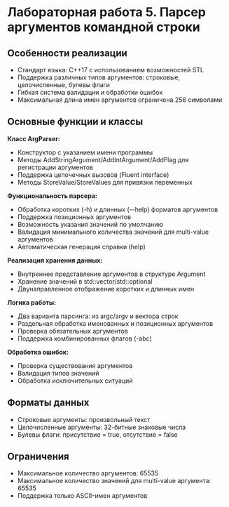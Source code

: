 # Лабораторная работа 5. Парсер аргументов командной строки

## Особенности реализации
- Стандарт языка: C++17 с использованием возможностей STL
- Поддержка различных типов аргументов: строковые, целочисленные, булевы флаги
- Гибкая система валидации и обработки ошибок
- Максимальная длина имен аргументов ограничена 256 символами

## Основные функции и классы

**Класс ArgParser:**
- Конструктор с указанием имени программы
- Методы AddStringArgument/AddIntArgument/AddFlag для регистрации аргументов
- Поддержка цепочечных вызовов (Fluent interface)
- Методы StoreValue/StoreValues для привязки переменных

**Функциональность парсера:**
- Обработка коротких (-h) и длинных (--help) форматов аргументов
- Поддержка позиционных аргументов
- Возможность указания значений по умолчанию
- Валидация минимального количества значений для multi-value аргументов
- Автоматическая генерация справки (help)

**Реализация хранения данных:**
- Внутреннее представление аргументов в структуре Argument
- Хранение значений в std::vector/std::optional
- Двунаправленное отображение коротких и длинных имен

**Логика работы:**
- Два варианта парсинга: из argc/argv и вектора строк
- Раздельная обработка именованных и позиционных аргументов
- Проверка обязательных аргументов
- Поддержка комбинированных флагов (-abc)

**Обработка ошибок:**
- Проверка существования аргументов
- Валидация типов значений
- Обработка исключительных ситуаций

## Форматы данных
- Строковые аргументы: произвольный текст
- Целочисленные аргументы: 32-битные знаковые числа
- Булевы флаги: присутствие = true, отсутствие = false

## Ограничения
- Максимальное количество аргументов: 65535
- Максимальное количество значений для multi-value аргумента: 65535
- Поддержка только ASCII-имен аргументов